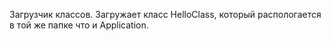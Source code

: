 Загрузчик классов.
Загружает класс HelloClass, который распологается в той же папке что и Application.